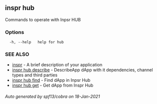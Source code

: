 ## inspr hub

Commands to operate with Inpsr HUB

### Options

```
  -h, --help   help for hub
```

### SEE ALSO

* [inspr](inspr.md)	 - A brief description of your application
* [inspr hub describe](inspr_hub_describe.md)	 - DescribeApp dApp with it dependencies, channel types and third parties
* [inspr hub find](inspr_hub_find.md)	 - Find dApp in Inpsr Hub
* [inspr hub get](inspr_hub_get.md)	 - Get dApp from Inspr Hub

###### Auto generated by spf13/cobra on 18-Jan-2021
